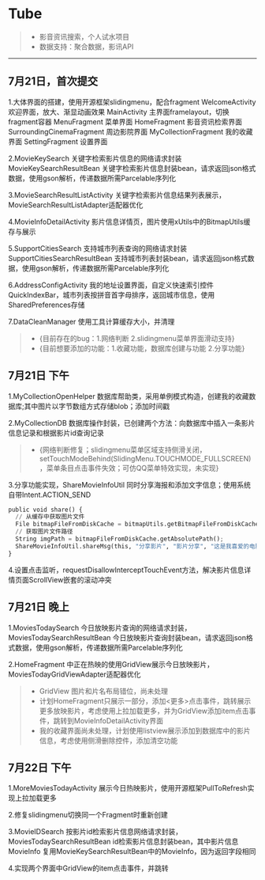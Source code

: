 # Tube
> * 影音资讯搜索，个人试水项目
> * 数据支持：聚合数据，影讯API

------

## 7月21日，首次提交

1.大体界面的搭建，使用开源框架slidingmenu，配合fragment
  WelcomeActivity 欢迎界面，放大、渐显动画效果
  MainActivity  主界面framelayout，切换fragment容器
  MenuFragment  菜单界面
  HomeFragment  影音资讯检索界面
  SurroundingCinemaFragment 周边影院界面
  MyCollectionFragment  我的收藏界面
  SettingFragment 设置界面

2.MovieKeySearch 关键字检索影片信息的网络请求封装
  MovieKeySearchResultBean 关键字检索影片信息封装bean，请求返回json格式数据，使用gson解析，传递数据所需Parcelable序列化

3.MovieSearchResultListActivity 关键字检索影片信息结果列表展示，MovieSearchResultListAdapter适配器优化

4.MovieInfoDetailActivity 影片信息详情页，图片使用xUtils中的BitmapUtils缓存与展示

5.SupportCitiesSearch 支持城市列表查询的网络请求封装
  SupportCitiesSearchResultBean 支持城市列表封装bean，请求返回json格式数据，使用gson解析，传递数据所需Parcelable序列化

6.AddressConfigActivity 我的地址设置界面，自定义快速索引控件QuickIndexBar，城市列表按拼音首字母排序，返回城市信息，使用SharedPreferences存储

7.DataCleanManager 使用工具计算缓存大小，并清理

> * {目前存在的bug：1.网络判断 2.slidingmenu菜单界面滑动支持}
> * {目前想要添加的功能：1.收藏功能，数据库创建与功能 2.分享功能}

## 7月21日 下午

1.MyCollectionOpenHelper 数据库帮助类，采用单例模式构造，创建我的收藏数据库;其中图片以字节数组方式存储blob；添加时间戳

2.MyCollectionDB 数据库操作封装，已创建两个方法：向数据库中插入一条影片信息记录和根据影片id查询记录

> * {网络判断修复；slidingmenu菜单区域支持侧滑关闭，setTouchModeBehind(SlidingMenu.TOUCHMODE_FULLSCREEN)，菜单条目点击事件失效；可仿QQ菜单特效实现，未实现}

3.分享功能实现，ShareMovieInfoUtil 同时分享海报和添加文字信息；使用系统自带Intent.ACTION_SEND
  ```python
  public void share() {
    // 从缓存中获取图片文件
    File bitmapFileFromDiskCache = bitmapUtils.getBitmapFileFromDiskCache(movieInfo.poster);
    // 获取图片文件路径
    String imgPath = bitmapFileFromDiskCache.getAbsolutePath();
    ShareMovieInfoUtil.shareMsg(this, "分享影片", "影片分享", "这是我喜爱的电影，强烈推荐！--" + movieInfo.title, imgPath);
  }
  ```

4.设置点击监听，requestDisallowInterceptTouchEvent方法，解决影片信息详情页面ScrollView嵌套的滚动冲突

## 7月21日 晚上

1.MoviesTodaySearch 今日放映影片查询的网络请求封装，MoviesTodaySearchResultBean 今日放映影片查询封装bean，请求返回json格式数据，使用gson解析，传递数据所需Parcelable序列化

2.HomeFragment 中正在热映的使用GridView展示今日放映影片，MoviesTodayGridViewAdapter适配器优化

> * GridView 图片和片名布局错位，尚未处理
> * 计划HomeFragment只展示一部分，添加<更多>点击事件，跳转展示更多放映影片，考虑使用上拉加载更多，并为GridView添加item点击事件，跳转到MovieInfoDetailActivity界面
> * 我的收藏界面尚未处理，计划使用listview展示添加到数据库中的影片信息，考虑使用侧滑删除控件，添加清空功能

## 7月22日 下午

1.MoreMoviesTodayActivity 展示今日热映影片，使用开源框架PullToRefresh实现上拉加载更多

2.修复slidingmenu切换同一个Fragment时重新创建

3.MovieIDSearch 按影片id检索影片信息网络请求封装，MoviesTodaySearchResultBean id检索影片信息封装bean，其中影片信息MovieInfo 复用MovieKeySearchResultBean中的MovieInfo，因为返回字段相同

4.实现两个界面中GridView的item点击事件，并跳转